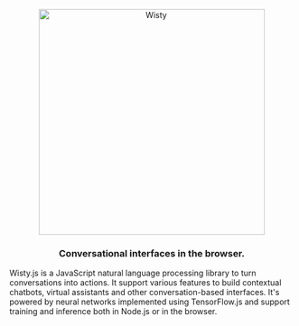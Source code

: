 <p align='center'>
    <img src="https://raw.githubusercontent.com/the-new-sky/Wisty.js/master/assets/logo-large.png" alt="Wisty" width="400"/>
</p>

<h3 align='center'>
    Conversational interfaces in the browser.
</h3>

Wisty.js is a JavaScript natural language processing library to turn conversations into actions.
It support various features to build contextual chatbots, virtual assistants and other conversation-based interfaces.
It's powered by neural networks implemented using TensorFlow.js and support training and inference both in Node.js or in the browser.
